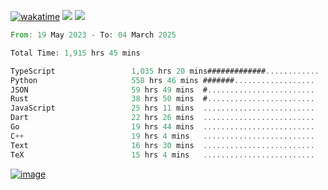 [![wakatime](https://wakatime.com/badge/user/00eead22-fb14-4dd0-ab8a-3625cafbd50d.svg)](https://wakatime.com/@00eead22-fb14-4dd0-ab8a-3625cafbd50d)
![](https://komarev.com/ghpvc/?username=flatypus)
![](https://pixel.flatypus.me/flatypus?type=tracker)
<!--START_SECTION:waka-->

```rust
From: 19 May 2023 - To: 04 March 2025

Total Time: 1,915 hrs 45 mins

TypeScript                 1,035 hrs 20 mins#############............   53.74 %
Python                     558 hrs 46 mins #######..................   29.01 %
JSON                       59 hrs 49 mins  #........................   03.11 %
Rust                       38 hrs 50 mins  #........................   02.02 %
JavaScript                 25 hrs 11 mins  .........................   01.31 %
Dart                       22 hrs 26 mins  .........................   01.16 %
Go                         19 hrs 44 mins  .........................   01.03 %
C++                        19 hrs 4 mins   .........................   00.99 %
Text                       16 hrs 30 mins  .........................   00.86 %
TeX                        15 hrs 4 mins   .........................   00.78 %
```

<!--END_SECTION:waka-->
[<img alt="image" src="https://github.com/flatypus/flatypus/assets/68029599/0a302dc1-501c-43a0-ae8d-37ec4817f3bd">](https://flatypus.me)

